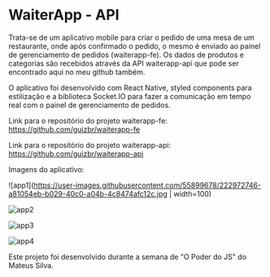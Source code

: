# WaiterApp - API
Trata-se de um aplicativo mobile para criar o pedido de uma mesa de um restaurante, onde após confirmado o pedido, o mesmo é enviado ao painel de gerenciamento de pedidos (waiterapp-fe). Os dados de produtos e categorias são recebidos através da API waiterapp-api que pode ser encontrado aqui no meu github também.

O aplicativo foi desenvolvido com React Native, styled components para estilização e a biblioteca Socket.IO para fazer a comunicação em tempo real com o painel de gerenciamento de pedidos.

Link para o repositório do projeto waiterapp-fe: https://github.com/guizbr/waiterapp-fe

Link para o repositório do projeto waiterapp-api: https://github.com/guizbr/waiterapp-api

Imagens do aplicativo:

![app1](https://user-images.githubusercontent.com/55899678/222972746-a81054eb-b029-40c0-a04b-4c8474afc12c.jpg | width=100)


![app2](https://user-images.githubusercontent.com/55899678/222972754-3f85d591-3109-4ff1-9935-d5d4caabc840.jpg)


![app3](https://user-images.githubusercontent.com/55899678/222972760-45a06c5a-6d98-43c3-a0a6-65ccc9b4303a.jpg)


![app4](https://user-images.githubusercontent.com/55899678/222972764-27948806-cf33-4deb-ab67-ba80e4c296d3.jpg)


Este projeto foi desenvolvido durante a semana de "O Poder do JS" do Mateus Silva.
